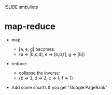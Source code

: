 !SLIDE smbullets

# map-reduce

* map:

  * [a, e, g] becomes:
  * {a => [b,c,d], e => [b,d,f], g => [b]}

* reduce:

  * collapse the inverse:
  * {b => 3, d => 2, c => 1, f => 1}

* Add some smarts &amp; you get "Google PageRank"
